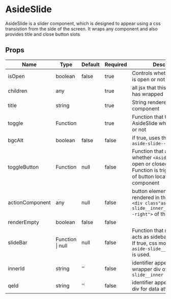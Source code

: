 # AsideSlide

AsideSlide is a slider component, which is designed to appear using a css transistion from the side of the screen.
It wraps any component and also provides title and close button slots


## Props
| Name            | Type                 | Default | Required | Description                                                                                                                                 |
| --------------- | -------------------- | ------- | -------- | ------------------------------------------------------------------------------------------------------------------------------------------- |
| isOpen          | boolean              | false   | true     | Controls whether `AsideSlide` is open or not  on initial load                                                                               |
| children        | any                  |         | true     | all jsx that this component has wrapped                                                                                                     |
| title           | string               |         | true     | String rendered within component                                                                                                            |
| toggle          | Function             |         | true     | Function that toggles AsideSlide whether is it open or not                                                                                  |
| bgcAlt          | boolean              | false   | false    | if true, uses this css class `aside-slide--bgc-alt`                                                                                         |
| toggleButton    | Function             | null    | false    | Function that also toggles whether `<AsideSlide />` is open or closed.<br>Function is triggered on click of button located in the component |
| actionComponent | any                  | null    | false    | button element that is rendered in the<br>`<div class"aside-slide__inner__header__item--right">` of this component                          |
| renderEmpty     | boolean              | false   | false    |                                                                                                                                             |
| slideBar        | Function &#124; null | null    | false    | Function that returns jsx that acts as sidebar.<br>If true, css modifier class `aside-slide__inner--padded` is used.                        |
| innerId         | string               | ''      | false    | identifier appended to the wrapper div of `div.aside-slide__inner`                                                                          |
| qeId            | string               | ''      | false    | identifier appended to parent div for data attribute                                                                                        |
